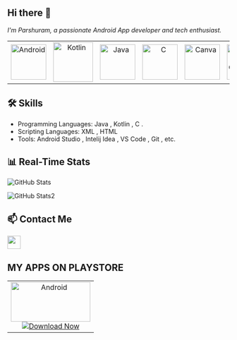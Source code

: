 ## Hi there 👋

*I'm Parshuram, a passionate Android App developer and tech enthusiast.*

<!-- Horizontally arranged tech icons at 80x80 size 
<p align="center" background = "white">
  <img src="https://cdn.jsdelivr.net/gh/devicons/devicon@latest/icons/android/android-plain-wordmark.svg" width="80" height="80" />
  <img src="https://cdn.jsdelivr.net/gh/devicons/devicon@latest/icons/kotlin/kotlin-original-wordmark.svg" width="80" height="80" />
  <img src="https://cdn.jsdelivr.net/gh/devicons/devicon@latest/icons/java/java-original-wordmark.svg" width="80" height="80" />
  <img src="https://cdn.jsdelivr.net/gh/devicons/devicon@latest/icons/c/c-original.svg" width="80" height="80" />
  <img src="https://cdn.jsdelivr.net/gh/devicons/devicon@latest/icons/canva/canva-original.svg" width="80" height="80" />
  <img src="https://cdn.jsdelivr.net/gh/devicons/devicon@latest/icons/jetpackcompose/jetpackcompose-original-wordmark.svg" width="80" height="80" />
</p> -->

<!-- Horizontally arranged tech icons at 80x80 size -->
<table>
  <tr>
    <td align="center">
      <img src="https://cdn.jsdelivr.net/gh/devicons/devicon@latest/icons/android/android-plain-wordmark.svg" width="80" height="80" alt="Android" />
    </td>
    <td align="center">
      <img src="https://cdn.jsdelivr.net/gh/devicons/devicon@latest/icons/kotlin/kotlin-plain-wordmark.svg" width="90" height="90" alt="Kotlin" />
    </td>
    <td align="center">
      <img src="https://cdn.jsdelivr.net/gh/devicons/devicon@latest/icons/java/java-original-wordmark.svg" width="80" height="80" alt="Java" />
    </td>
    <td align="center">
      <img src="https://cdn.jsdelivr.net/gh/devicons/devicon@latest/icons/c/c-original.svg" width="80" height="80" alt="C" />
    </td>
    <td align="center">
      <img src="https://cdn.jsdelivr.net/gh/devicons/devicon@latest/icons/canva/canva-original.svg" width="80" height="80" alt="Canva" />
    </td>
    <td align="center">
      <img src="https://cdn.jsdelivr.net/gh/devicons/devicon@latest/icons/jetpackcompose/jetpackcompose-original-wordmark.svg" width="80" height="80" alt="Jetpack Compose" />
    </td>
    <td align="center">
      <img src="https://cdn.jsdelivr.net/gh/devicons/devicon@latest/icons/html5/html5-plain-wordmark.svg" width="80" height="80" alt="HTML" />
    </td>
    <td align="center">
      <img src="https://cdn.jsdelivr.net/gh/devicons/devicon@latest/icons/androidstudio/androidstudio-original.svg" width="80" height="80" alt="Android Studio" />
    </td>
    <td align="center">
      <img src="https://cdn.jsdelivr.net/gh/devicons/devicon@latest/icons/figma/figma-original.svg" width="80" height="80" alt="Figma" />
    </td>
  </tr>          
</table>

<a href="https://github.com/Parshuram-Behera/GitHub-Language-Stats">

</a>
<!--<img src="https://github.com/connor9994/GitHub-Language-Stats/blob/master/generated/overview.svg#gh-dark-mode-only" />
<img src="https://github.com/connor9994/GitHub-Language-Stats/blob/master/generated/languages.svg#gh-dark-mode-only" /> -->

<!--![Hey](https://placehold.co/1200x75?text=Parshuram+Behera) -->


## 🛠️ Skills
- Programming Languages: Java , Kotlin , C .
- Scripting Languages: XML , HTML  
- Tools: Android Studio , Intelij Idea , VS Code , Git , etc.

## 📊 Real-Time Stats
![GitHub Stats](https://github-readme-stats.vercel.app/api?username=Parshuram-Behera&show_icons=true&theme=radical&hide=)
<!--![GitHub Stats](https://github-readme-stats.vercel.app/api?username=Parshuram-Behera&show_icons=true&theme=radical)  -->
![GitHub Stats2](https://github-readme-stats.vercel.app/api/top-langs/?username=Parshuram-Behera&theme=radical&layout=compact)

<!--![Top Languages](https://github-readme-stats.vercel.app/api/top-langs/?username=Parshuram-Behera&layout=compact&theme=radical) -->

## 📫 Contact Me
<a href="https://linkedin.com/in/parshurambehera7735">
  <img src="https://cdn.jsdelivr.net/gh/devicons/devicon@latest/icons/linkedin/linkedin-original.svg" width="30" height="30" />
</a>

## MY APPS ON PLAYSTORE

<table>
  <tr>
    <td align="center">
      <img src="https://github.com/user-attachments/assets/a5fc2a4e-c898-4c35-adbe-4aa0b966f813" width="180" height="90" alt="Android" /><br>
      <a href="  https://play.google.com/store/apps/details?id=com.onedevapps.dailyreminder">
        <img src=" https://img.shields.io/badge/DOWNLOAD-NOW-brightgreen?style=for-the-badge" alt="Download Now">
      </a>
    </td> 
  </tr>
</table>



